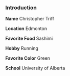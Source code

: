 ### Introduction ###

**Name**
Christopher Triff

**Location**
Edmonton

**Favorite Food**
Sashimi

**Hobby**
Running

**Favorite Color**
Green

**School**
University of Alberta
